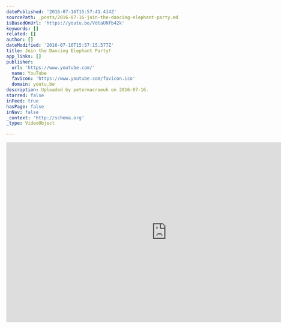 ```yaml
---
datePublished: '2016-07-16T15:57:41.414Z'
sourcePath: _posts/2016-07-16-join-the-dancing-elephant-party.md
isBasedOnUrl: 'https://youtu.be/VdtaUNfb42k'
keywords: []
related: []
author: []
dateModified: '2016-07-16T15:57:15.577Z'
title: Join the Dancing Elephant Party!
app_links: []
publisher:
  url: 'https://www.youtube.com/'
  name: YouTube
  favicon: 'https://www.youtube.com/favicon.ico'
  domain: youtu.be
description: Uploaded by petermacraeuk on 2016-07-16.
starred: false
inFeed: true
hasPage: false
inNav: false
_context: 'http://schema.org'
_type: VideoObject

---
```

<iframe src="https://cdn.embedly.com/widgets/media.html?src=https%3A%2F%2Fwww.youtube.com%2Fembed%2FVdtaUNfb42k%3Ffeature%3Doembed&amp;url=http%3A%2F%2Fwww.youtube.com%2Fwatch%3Fv%3DVdtaUNfb42k&amp;image=https%3A%2F%2Fi.ytimg.com%2Fvi%2FVdtaUNfb42k%2Fhqdefault.jpg&amp;key=b7d04c9b404c499eba89ee7072e1c4f7&amp;type=text%2Fhtml&amp;schema=youtube" width="854" height="480" scrolling="no" frameborder="0" allowfullscreen="" style=""></iframe>